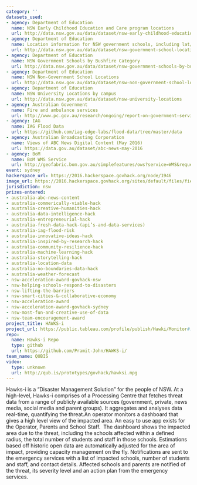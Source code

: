 ```yaml
---
category: ''
datasets_used:
- agency: Department of Education
  name: NSW Early Childhood Education and Care program locations
  url: http://data.nsw.gov.au/data/dataset/nsw-early-childhood-education-and-care-program-locations
- agency: Department of Education
  name: Location information for NSW government schools, including lat/longs. Dataset changes as required
  url: http://data.nsw.gov.au/data/dataset/nsw-government-school-locations
- agency: Department of Education
  name: NSW Government Schools by Bushfire Category
  url: http://data.nsw.gov.au/data/dataset/nsw-government-schools-by-bushfire-category
- agency: Department of Education
  name: NSW Non-Government School Locations
  url: http://data.nsw.gov.au/data/dataset/nsw-non-government-school-locations
- agency: Department of Education
  name: NSW University Locations by campus
  url: http://data.nsw.gov.au/data/dataset/nsw-university-locations
- agency: Australian Government
  name: Fire and ambulance services
  url: http://www.pc.gov.au/research/ongoing/report-on-government-services/2016/emergency-management/fire-and-ambulance-services
- agency: IAG
  name: IAG Flood Data
  url: https://github.com/iag-edge-labs/flood-data/tree/master/data
- agency: Australian Broadcasting Corporation
  name: Views of ABC News Digital Content (May 2016)
  url: https://data.gov.au/dataset/abc-news-may-2016
- agency: BoM
  name: BoM WMS Service
  url: http://geofabric.bom.gov.au/simplefeatures/ows?service=WMS&request=GetCapabilities
event: sydney
hackerspace_url: https://2016.hackerspace.govhack.org/node/1946
image_url: https://2016.hackerspace.govhack.org/sites/default/files/field/image/city%20hawk_0.jpg
jurisdiction: nsw
prizes-entered:
- australia-abc-news-content
- australia-commerically-viable-hack
- australia-creative-humanities-hack
- australia-data-intelligence-hack
- australia-entrepreneurial-hack
- australia-fresh-data-hack-(api’s-and-data-services)
- australia-iag-flood-risk
- australia-innovative-ideas-hack
- australia-inspired-by-research-hack
- australia-community-resilience-hack
- australia-machine-learning-hack
- australia-storytelling-hack
- australia-location-data
- australia-no-boundaries-data-hack
- australia-weather-forecast
- nsw-acceleration-award-govhack-nsw
- nsw-helping-schools-respond-to-disasters
- nsw-lifting-the-barriers
- nsw-smart-cities-&-collaborative-economy
- nsw-acceleration-award
- nsw-acceleration-award-govhack-sydney
- nsw-most-fun-and-creative-use-of-data
- nsw-team-encouragement-award
project_title: HAWKS-i
project_url: https://public.tableau.com/profile/publish/Hawki/Monitor#!/publish-confirm
repo:
  name: Hawks-i Repo
  type: github
  url: https://github.com/Pramit-John/HAWKS-i/
team_name: QUBIS
video:
  type: unknown
  url: http://qub.is/prototypes/govhack/hawksi.mpg
---
```


Hawks-i is a “Disaster Management Solution” for the people of NSW.
At a high-level, Hawks-i comprises of a Processing Centre that fetches threat data from a range of publicly available sources (government, private, news media, social media and parent groups). It aggregates and analyses data real-time, quantifying the threat.An operator monitors a dashboard that gives a high level view of the impacted area. An easy to use app exists for the Operator, Parents and School Staff. ​​​​​​​
The dashboard shows the impacted area due to the threat, including the schools affected within a defined radius, the total number of students and staff in those schools. Estimations based off historic open data are automatically adjusted for the area of impact, providing capacity management on the fly.
Notifications are sent to the emergency services with a list of impacted schools, number of students and staff, and contact details. Affected schools and parents are notified of the threat, its severity level and an action plan from the emergency services.